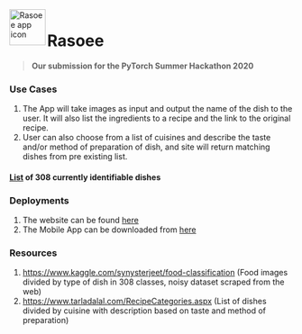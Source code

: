 <img align="left" width="64" height="64" src="http://rasoee.herokuapp.com/static/icon.svg" alt="Rasoee app icon">


# Rasoee
> **Our submission for the PyTorch Summer Hackathon 2020**

### Use Cases
1. The App will take images as input and output the name of the dish to the user. It will also list the ingredients to a recipe and the link to the original recipe.</br>
2. User can also choose from a list of cuisines and describe the taste and/or method of preparation of dish, and site will return matching dishes from pre existing list.

#### [List](./Dishes.txt) of 308 currently identifiable dishes

### Deployments
1. The website can be found [here](https://rasoee.herokuapp.com/)
2. The Mobile App can be downloaded from [here](https://github.com/ameyalaad/Rasoee/releases/download/v1.0/rasoee.apk)


### Resources
1. https://www.kaggle.com/synysterjeet/food-classification (Food images divided by type of dish in 308 classes, noisy dataset scraped from the web)
2. https://www.tarladalal.com/RecipeCategories.aspx (List of dishes divided by cuisine with description based on taste and method of preparation)
